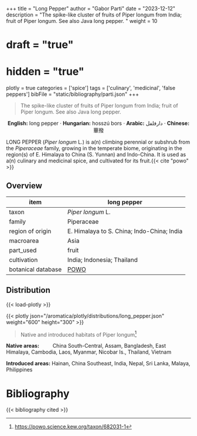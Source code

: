 +++
title = "Long Pepper"
author = "Gabor Parti"
date = "2023-12-12"
description = "The spike-like cluster of fruits of Piper longum from India; fruit of Piper longum. See also Java long pepper. "
weight = 10
# draft = "true"
# hidden = "true"
plotly = true
categories = ['spice']
tags = ['culinary', 'medicinal', 'false peppers']
bibFile = "static/bibliography/parti.json"
+++

>The spike-like cluster of fruits of Piper longum from India; fruit of Piper longum. See also Java long pepper.  [<i class="fab fa-wikipedia-w"></i>](https://en.wikipedia.org/wiki/Long_pepper)

<center>

**English:** long pepper · **Hungarian:** hosszú bors · **Arabic:** <span class="arabic-text" dir="rtl">دارفلفل</span> · **Chinese:** <span class="traditional-chinese-text">蓽撥</span>

</center>

LONG PEPPER (*Piper longum* L.) is a(n) climbing perennial or subshrub from the *Piperaceae* family, growing in the temperate biome, originating in the region(s) of E. Himalaya to China (S. Yunnan) and Indo-China. It is used as a(n) culinary and medicinal spice, and cultivated for its fruit.{{< cite "powo" >}}

## Overview

|       item       |                    long pepper                    |
|------------------|---------------------------------------------------|
|       taxon      |                 *Piper longum* L.                 |
|      family      |                     Piperaceae                    |
| region of origin |     E. Himalaya to S. China; Indo-China; India    |
|     macroarea    |                        Asia                       |
|     part_used    |                       fruit                       |
|    cultivation   |             India; Indonesia; Thailand            |
|botanical database|[POWO](https://powo.science.kew.org/taxon/682031-1)|



## Distribution

{{< load-plotly >}}

{{< plotly json="/aromatica/plotly/distributions/long_pepper.json" weight="600" height="300" >}}

>Native and introduced habitats of Piper longum[^powo]

[^powo]: https://powo.science.kew.org/taxon/682031-1

<p style="text-align:left;">

**Native areas:** &ensp; &ensp; &ensp; China South-Central, Assam, Bangladesh, East Himalaya, Cambodia, Laos, Myanmar, Nicobar Is., Thailand, Vietnam

**Introduced areas:** Hainan, China Southeast, India, Nepal, Sri Lanka, Malaya, Philippines

</p>



# Bibliography

{{< bibliography cited >}}

